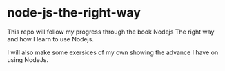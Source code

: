 # node-js-the-right-way
This repo will follow my progress through the book Nodejs The right way and how I learn to use Nodejs.

I will also make some exersices of my own showing the advance I have on using NodeJs.
